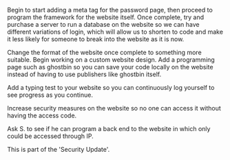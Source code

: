 Begin to start adding a meta tag for the password page, then proceed to program the framework for the website itself.
Once complete, try and purchase a server to run a database on the website so we can have different variations of login,
which will allow us to shorten to code and make it less likely for someone to break into the website as it is now.

Change the format of the website once complete to something more suitable. Begin working on a custom website design.
Add a programming page such as ghostbin so you can save your code locally on the website instead of having to use publishers 
like ghostbin itself. 

Add a typing test to your website so you can continuously log yourself to see progress as you continue.

Increase security measures on the website so no one can access it without having the access code.

Ask S. to see if he can program a back end to the website in which only could be accessed through IP.

This is part of the 'Security Update'.
